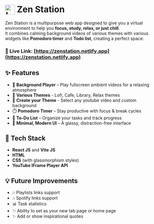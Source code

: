 # <img src="./src/assets/milky-way_1f30c.png" alt="Logo Icon" width="32" style="vertical-align: bottom"/> Zen Station  

Zen Station is a multipurpose web app designed to give you a virtual environment to help you **focus, study, relax, or just chill**.  
It combines calming background videos of various themes with various widgets like **Pomodoro timer** and **Todo list**, creating a perfect space.  

### 🔗 Live Link: [https://zenstation.netlify.app](https://zenstation.netlify.app)


## ✨ Features  
- 🎥 **Background Player** – Play fullscreen ambient videos for a relaxing atmosphere  
- 🎨 **Various Themes** - Lofi, Cafe, Library, Relax themes
- 🎨 **Create your Theme** - Select any youtube video and custom background
- ⏱️ **Pomodoro Timer** – Stay productive with focus & break cycles  
- 📝 **To-Do List** – Organize your tasks and track progress  
- 🌙 **Minimal, Modern UI** – A glassy, distraction-free interface  


## 🚀 Tech Stack  
- **React JS** and **Vite JS**
- **HTML**  
- **CSS** (with glassmorphism styles)  
- **YouTube IFrame Player API**  


## 💡 Future Improvements  
- 🎶 Playlists links support
- 🎶 Spotify links support
- 📊 Task statistics
- ✨ Ability to set as your new tab page or home page 
- ✨ Add or show inspirational quotes 
